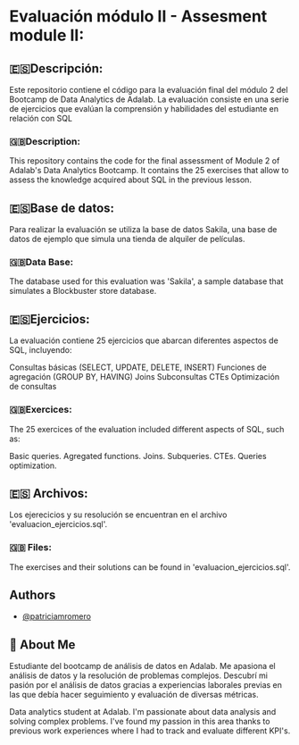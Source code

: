 
# Evaluación módulo II - Assesment module II: 

## 🇪🇸Descripción: 

Este repositorio contiene el código para la evaluación final del módulo 2 del Bootcamp de Data Analytics de Adalab. La evaluación consiste en una serie de ejercicios que evalúan la comprensión y habilidades del estudiante en relación con SQL

### 🇬🇧Description: 
This repository contains the code for the final assessment of Module 2 of Adalab's Data Analytics Bootcamp. It contains the 25 exercises that allow to assess the knowledge acquired about SQL in the previous lesson. 

## 🇪🇸Base de datos: 

Para realizar la evaluación se utiliza la base de datos Sakila, una base de datos de ejemplo que simula una tienda de alquiler de películas.

### 🇬🇧Data Base: 

The database used for this evaluation was 'Sakila', a sample database that simulates a Blockbuster store database. 

## 🇪🇸Ejercicios:

La evaluación contiene 25 ejercicios que abarcan diferentes aspectos de SQL, incluyendo:

Consultas básicas (SELECT, UPDATE, DELETE, INSERT)
Funciones de agregación (GROUP BY, HAVING)
Joins
Subconsultas
CTEs
Optimización de consultas

### 🇬🇧Exercices: 

The 25 exercices of the evaluation included different aspects of SQL, such as: 

Basic queries. 
Agregated functions. 
Joins.
Subqueries.
CTEs.
Queries optimization. 

## 🇪🇸 Archivos: 

Los ejerecicios y su resolución se encuentran en el archivo 'evaluacion_ejercicios.sql'.

### 🇬🇧 Files: 

The exercises and their solutions can be found in 'evaluacion_ejercicios.sql'. 





## Authors

-  [@patriciamromero](https://www.github.com/patriciamromero)


## 🚀 About Me

Estudiante del bootcamp de análisis de datos en Adalab. Me apasiona el análisis de datos y la resolución de problemas complejos. Descubrí mi pasión por el análisis de datos gracias a experiencias laborales previas en las que debía hacer seguimiento y evaluación de diversas métricas. 


Data analytics student at Adalab. I'm passionate about data analysis and solving complex problems. I've found my passion in this area thanks to previous work experiences where I had to track and evaluate different KPI's. 

